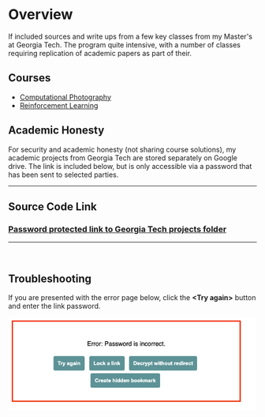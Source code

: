 # Overview

If included sources and write ups from a few key classes from my Master's at Georgia Tech. The program quite intensive, with a number of classes requiring replication of academic papers as part of their.

## Courses

* [Computational Photography](computational_photography/README.md)
* [Reinforcement Learning](reinforcement_learning/README.md)


## Academic Honesty

For security and academic honesty (not sharing course solutions), my academic projects from Georgia Tech are stored separately on Google drive. The link is included below, but is only accessible via a password that has been sent to selected parties.

---

## Source Code Link

### <a target="_blank" rel="noopener" href="https://jstrieb.github.io/link-lock/#eyJ2IjoiMC4wLjEiLCJlIjoiZVZ2TFc0MjVDTkZjbFZTa1hUTzRYY1pqRWducDczWTFpdTJaYlF5ak1KSlk2UmZ4WExHak9kUjBFLzhCL2xrNnE2MkpIT3NBU3J1c09Tbk0xRm1VeFNiODUvWmdlN0Vkam1IUHpMTWZpYUg3Y2pjNEZ5MUZCQWJiYk9HUkRtL0JIME1tSEE9PSIsInMiOiJnaFoya1lBY3Z0Q3Y1V1l1M3ZRKzZnPT0iLCJpIjoicEVxY1kwSkJmWU95dWhWYSJ9">Password protected link to Georgia Tech projects folder</a>

---

<br/>


## Troubleshooting

If you are presented with the error page below, click the **&lt;Try again&gt;** button and enter the link password.

![Error Screen](../assets/link_error_screen.png)

